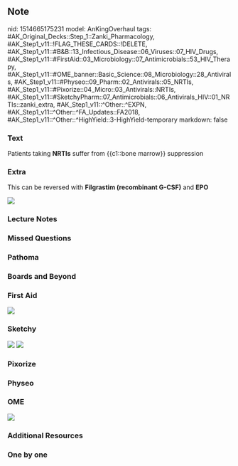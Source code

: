 ## Note
nid: 1514665175231
model: AnKingOverhaul
tags: #AK_Original_Decks::Step_1::Zanki_Pharmacology, #AK_Step1_v11::!FLAG_THESE_CARDS::!DELETE, #AK_Step1_v11::#B&B::13_Infectious_Disease::06_Viruses::07_HIV_Drugs, #AK_Step1_v11::#FirstAid::03_Microbiology::07_Antimicrobials::53_HIV_Therapy, #AK_Step1_v11::#OME_banner::Basic_Science::08_Microbiology::28_Antivirals, #AK_Step1_v11::#Physeo::09_Pharm::02_Antivirals::05_NRTIs, #AK_Step1_v11::#Pixorize::04_Micro::03_Antivirals::NRTIs, #AK_Step1_v11::#SketchyPharm::07_Antimicrobials::06_Antivirals_HIV::01_NRTIs::zanki_extra, #AK_Step1_v11::^Other::^EXPN, #AK_Step1_v11::^Other::^FA_Updates::FA2018, #AK_Step1_v11::^Other::^HighYield::3-HighYield-temporary
markdown: false

### Text
Patients taking <b>NRTIs</b> suffer from {{c1::bone marrow}}
suppression

### Extra
This can be reversed with <b>Filgrastim (recombinant G-CSF)</b> and
<b>EPO</b>
<div>
  <div><img src="paste-100888781783041.jpg"></div>
</div>

### Lecture Notes


### Missed Questions


### Pathoma


### Boards and Beyond


### First Aid
<img src="paste-541874548899843.jpg">

### Sketchy
<img src="paste-280701882597377.jpg"> <img src=
"paste-dbf47d765475b0c27662bdff2c386ab24adcacb2.png">

### Pixorize


### Physeo


### OME
<div class="ome-widget">
  <a href=
  "https://onlinemeded.org/spa/microbiology/antivirals/acquire?ref=anki">
  <img src="_OME_AnkiFlashcards_Lesson_6.png"></a>
</div>

### Additional Resources


### One by one

